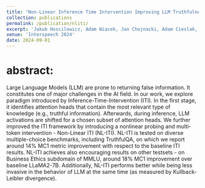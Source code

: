 ```yaml
---
title: "Non-Linear Inference Time Intervention Improving LLM Truthfulness"
collection: publications
permalink: /publication/nliti/
excerpt: 'Jakub Hoscilowicz, Adam Wiacek, Jan Chojnacki, Adam Cieslak, Leszek Michon, Vitalii Urbanevych, Artur Janicki'
venue: 'Interspeech 2024'
date: 2024-09-01
---
```

# abstract:
Large Language Models (LLM) are prone to returning false information. It constitutes one of major challenges in the AI field. In our work, we explore paradigm introduced by Inference-Time-Intervention (ITI). In the first stage, it identifies attention heads that contain the most relevant type of knowledge (e.g., truthful information). Afterwards, during inference, LLM activations are shifted for a chosen subset of attention heads. We further improved the ITI framework by introducing a nonlinear probing and multi-token intervention - Non-Linear ITI (NL-ITI). NL-ITI is tested on diverse multiple-choice benchmarks, including TruthfulQA, on which we report around 14% MC1 metric improvement with respect to the baseline ITI results. NL-ITI achieves also encouraging results on other testsets - on Business Ethics subdomain of MMLU, around 18% MC1 improvement over baseline LLaMA2-7B. Additionally, NL-ITI performs better while being less invasive in the behavior of LLM at the same time (as measured by Kullback-Leibler divergence).